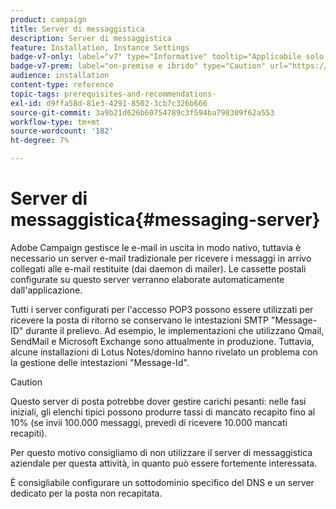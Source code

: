 ```yaml
---
product: campaign
title: Server di messaggistica
description: Server di messaggistica
feature: Installation, Instance Settings
badge-v7-only: label="v7" type="Informative" tooltip="Applicabile solo a Campaign Classic v7"
badge-v7-prem: label="on-premise e ibrido" type="Caution" url="https://experienceleague.adobe.com/docs/campaign-classic/using/installing-campaign-classic/architecture-and-hosting-models/hosting-models-lp/hosting-models.html?lang=it" tooltip="Applicabile solo alle distribuzioni on-premise e ibride"
audience: installation
content-type: reference
topic-tags: prerequisites-and-recommendations-
exl-id: d9ffa58d-81e3-4291-8502-3cb7c326b666
source-git-commit: 3a9b21d626b60754789c3f594ba798309f62a553
workflow-type: tm+mt
source-wordcount: '182'
ht-degree: 7%

---
```


# Server di messaggistica{#messaging-server}



Adobe Campaign gestisce le e-mail in uscita in modo nativo, tuttavia è necessario un server e-mail tradizionale per ricevere i messaggi in arrivo collegati alle e-mail restituite (dai daemon di mailer). Le cassette postali configurate su questo server verranno elaborate automaticamente dall&#39;applicazione.

Tutti i server configurati per l&#39;accesso POP3 possono essere utilizzati per ricevere la posta di ritorno se conservano le intestazioni SMTP &quot;Message-ID&quot; durante il prelievo. Ad esempio, le implementazioni che utilizzano Qmail, SendMail e Microsoft Exchange sono attualmente in produzione. Tuttavia, alcune installazioni di Lotus Notes/domino hanno rivelato un problema con la gestione delle intestazioni &quot;Message-Id&quot;.

>[!CAUTION]
>
>Questo server di posta potrebbe dover gestire carichi pesanti: nelle fasi iniziali, gli elenchi tipici possono produrre tassi di mancato recapito fino al 10% (se invii 100.000 messaggi, prevedi di ricevere 10.000 mancati recapiti).
>
>Per questo motivo consigliamo di non utilizzare il server di messaggistica aziendale per questa attività, in quanto può essere fortemente interessata.
>
>È consigliabile configurare un sottodominio specifico del DNS e un server dedicato per la posta non recapitata.
